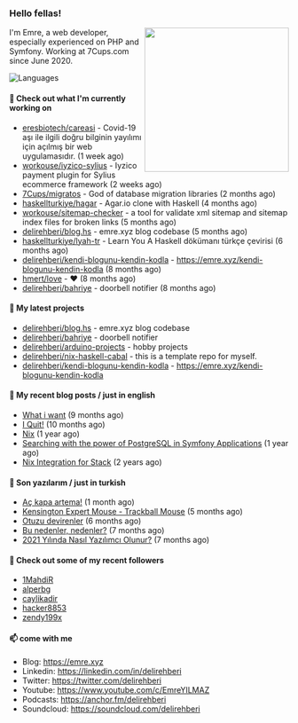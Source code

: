 <h3>Hello fellas!</h3>
 

<img align="right" src="https://media.giphy.com/media/ZE6HYckyroMWwSp11C/giphy-downsized.gif" width="260">

I'm Emre, a web developer, especially experienced on PHP and Symfony. Working at 7Cups.com since June 2020. 

![Languages](https://github-readme-stats.vercel.app/api/top-langs/?username=delirehberi&layout=compact)

#### 👷 Check out what I'm currently working on

- [eresbiotech/careasi](https://github.com/eresbiotech/careasi) - Covid-19 aşı ile ilgili doğru bilginin yayılımı için açılmış bir web uygulamasıdır. (1 week ago)
- [workouse/iyzico-sylius](https://github.com/workouse/iyzico-sylius) - Iyzico payment plugin for Sylius ecommerce framework (2 weeks ago)
- [7Cups/migratos](https://github.com/7Cups/migratos) - God of database migration libraries (2 months ago)
- [haskellturkiye/hagar](https://github.com/haskellturkiye/hagar) - Agar.io clone with Haskell (4 months ago)
- [workouse/sitemap-checker](https://github.com/workouse/sitemap-checker) - a tool for validate xml sitemap and sitemap index files for broken links (5 months ago)
- [delirehberi/blog.hs](https://github.com/delirehberi/blog.hs) - emre.xyz blog codebase  (5 months ago)
- [haskellturkiye/lyah-tr](https://github.com/haskellturkiye/lyah-tr) - Learn You A Haskell dökümanı türkçe çevirisi (6 months ago)
- [delirehberi/kendi-blogunu-kendin-kodla](https://github.com/delirehberi/kendi-blogunu-kendin-kodla) - https://emre.xyz/kendi-blogunu-kendin-kodla (8 months ago)
- [hmert/love](https://github.com/hmert/love) - :heart: (8 months ago)
- [delirehberi/bahriye](https://github.com/delirehberi/bahriye) - doorbell notifier (8 months ago)

#### 🌱 My latest projects

- [delirehberi/blog.hs](https://github.com/delirehberi/blog.hs) - emre.xyz blog codebase 
- [delirehberi/bahriye](https://github.com/delirehberi/bahriye) - doorbell notifier
- [delirehberi/arduino-projects](https://github.com/delirehberi/arduino-projects) - hobby projects
- [delirehberi/nix-haskell-cabal](https://github.com/delirehberi/nix-haskell-cabal) - this is a template repo for myself.
- [delirehberi/kendi-blogunu-kendin-kodla](https://github.com/delirehberi/kendi-blogunu-kendin-kodla) - https://emre.xyz/kendi-blogunu-kendin-kodla

#### 📜 My recent blog posts / just in english

- [What i want](https://emre.xyz/what-i-want) (9 months ago)
- [I Quit!](https://emre.xyz/i-quit) (10 months ago)
- [Nix](https://emre.xyz/nix) (1 year ago)
- [Searching with the power of PostgreSQL in Symfony Applications](https://emre.xyz/searching-with-the-power-of-postgresql-in-symfony-applications) (1 year ago)
- [Nix Integration for Stack](https://emre.xyz/nix-integration-for-stack) (2 years ago)

#### 📜 Son yazılarım / just in turkish

- [Aç kapa artema!](https://emre.xyz/ac-kapa-artema) (1 month ago)
- [Kensington Expert Mouse - Trackball Mouse](https://emre.xyz/kensington-expert-mouse-trackball-mouse) (5 months ago)
- [Otuzu devirenler](https://emre.xyz/otuzu-devirenler) (6 months ago)
- [Bu nedenler, nedenler?](https://emre.xyz/bu-nedenler-nedenler) (7 months ago)
- [2021 Yılında Nasıl Yazılımcı Olunur?](https://emre.xyz/2021-yilinda-nasil-yazilimci-olunur) (7 months ago)

#### 👯 Check out some of my recent followers

- [1MahdiR](https://github.com/1MahdiR)
- [alperbg](https://github.com/alperbg)
- [caylikadir](https://github.com/caylikadir)
- [hacker8853](https://github.com/hacker8853)
- [zendy199x](https://github.com/zendy199x)

#### 📫 come with me

- Blog: https://emre.xyz
- Linkedin: https://linkedin.com/in/delirehberi
- Twitter: https://twitter.com/delirehberi
- Youtube: https://www.youtube.com/c/EmreYILMAZ
- Podcasts: https://anchor.fm/delirehberi
- Soundcloud: https://soundcloud.com/delirehberi


